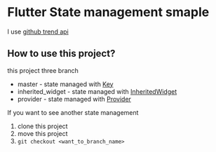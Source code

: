 # Flutter State management smaple

I use [github trend api][github_trend_api]

## How to use this project?

this project three branch

* master - state managed with [Key][key_doc]
* inherited_widget - state managed with [InheritedWidget][inherited_widget_doc]
* provider - state managed with [Provider][provider_doc]

If you want to see another state management

1. clone this project 
2. move this project
3. ```git checkout <want_to_branch_name>```

[github_trend_api]:https://github.com/huchenme/github-trending-api#rest-api
[key_doc]:https://flutter.dev/docs/development/ui/widgets-intro#keys
[inherited_widget_doc]:https://api.flutter.dev/flutter/widgets/InheritedWidget-class.html
[provider_doc]:https://github.com/rrousselGit/provider